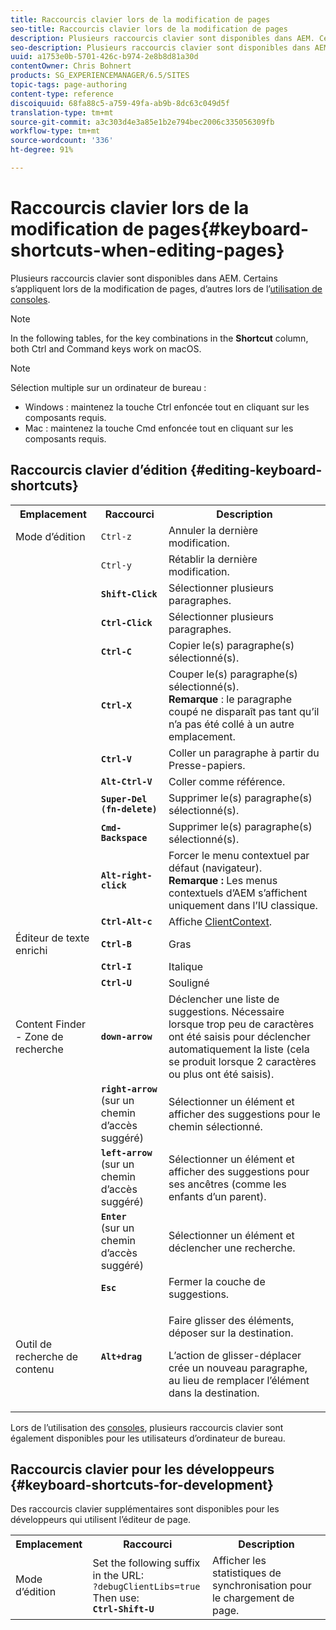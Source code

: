 ```yaml
---
title: Raccourcis clavier lors de la modification de pages
seo-title: Raccourcis clavier lors de la modification de pages
description: Plusieurs raccourcis clavier sont disponibles dans AEM. Certains s’appliquent lors de la modification de pages, d’autres lors de l’utilisation de consoles.
seo-description: Plusieurs raccourcis clavier sont disponibles dans AEM. Certains s’appliquent lors de la modification de pages, d’autres lors de l’utilisation de consoles.
uuid: a1753e0b-5701-426c-b974-2e8b8d81a30d
contentOwner: Chris Bohnert
products: SG_EXPERIENCEMANAGER/6.5/SITES
topic-tags: page-authoring
content-type: reference
discoiquuid: 68fa88c5-a759-49fa-ab9b-8dc63c049d5f
translation-type: tm+mt
source-git-commit: a3c303d4e3a85e1b2e794bec2006c335056309fb
workflow-type: tm+mt
source-wordcount: '336'
ht-degree: 91%

---
```



# Raccourcis clavier lors de la modification de pages{#keyboard-shortcuts-when-editing-pages}

Plusieurs raccourcis clavier sont disponibles dans AEM. Certains s’appliquent lors de la modification de pages, d’autres lors de l’[utilisation de consoles](/help/sites-classic-ui-authoring/author-env-keyboard-shortcuts.md).

>[!NOTE]
>
>In the following tables, for the key combinations in the **Shortcut** column, both Ctrl and Command keys work on macOS.

>[!NOTE]
>
>Sélection multiple sur un ordinateur de bureau :
>
>* Windows : maintenez la touche Ctrl enfoncée tout en cliquant sur les composants requis.
>* Mac : maintenez la touche Cmd enfoncée tout en cliquant sur les composants requis.

>



## Raccourcis clavier d’édition {#editing-keyboard-shortcuts}

<table>
 <tbody>
  <tr>
   <th>Emplacement</th>
   <th>Raccourci</th>
   <th>Description</th>
  </tr>
  <tr>
   <td>Mode d’édition</td>
   <td><code>Ctrl-z</code></td>
   <td>Annuler la dernière modification.</td>
  </tr>
  <tr>
   <td> </td>
   <td><code>Ctrl-y</code></td>
   <td>Rétablir la dernière modification.</td>
  </tr>
  <tr>
   <td> </td>
   <td><strong><code>Shift-Click</code></strong></td>
   <td>Sélectionner plusieurs paragraphes.</td>
  </tr>
  <tr>
   <td> </td>
   <td><strong><code>Ctrl-Click</code></strong></td>
   <td>Sélectionner plusieurs paragraphes.</td>
  </tr>
  <tr>
   <td> </td>
   <td><strong><code>Ctrl-C</code></strong></td>
   <td>Copier le(s) paragraphe(s) sélectionné(s).</td>
  </tr>
  <tr>
   <td> </td>
   <td><strong><code>Ctrl-X</code></strong></td>
   <td>Couper le(s) paragraphe(s) sélectionné(s). <strong><br />Remarque</strong> : le paragraphe coupé ne disparaît pas tant qu’il n’a pas été collé à un autre emplacement.</td>
  </tr>
  <tr>
   <td> </td>
   <td><strong><code>Ctrl-V</code></strong></td>
   <td>Coller un paragraphe à partir du Presse-papiers.</td>
  </tr>
  <tr>
   <td> </td>
   <td><strong><code>Alt-Ctrl-V</code></strong></td>
   <td>Coller comme référence.</td>
  </tr>
  <tr>
   <td> </td>
   <td><strong><code>Super-Del (fn-delete)</code></strong></td>
   <td>Supprimer le(s) paragraphe(s) sélectionné(s).</td>
  </tr>
  <tr>
   <td> </td>
   <td><strong><code>Cmd-Backspace</code></strong></td>
   <td>Supprimer le(s) paragraphe(s) sélectionné(s).</td>
  </tr>
  <tr>
   <td> </td>
   <td><strong><code>Alt-right-click</code></strong></td>
   <td>Forcer le menu contextuel par défaut (navigateur).<br />
<strong>Remarque :</strong> Les menus contextuels d’AEM s’affichent uniquement dans l’IU classique.</td>
  </tr>
  <tr>
   <td> </td>
   <td><strong><code>Ctrl-Alt-c</code></strong></td>
   <td>Affiche <a href="/help/sites-administering/client-context.md">ClientContext</a>.</td>
  </tr>
  <tr>
   <td>Éditeur de texte enrichi<br /> </td>
   <td><strong><code>Ctrl-B</code></strong><br /> </td>
   <td>Gras</td>
  </tr>
  <tr>
   <td> </td>
   <td><strong><code>Ctrl-I</code></strong><br /> </td>
   <td>Italique<br /> </td>
  </tr>
  <tr>
   <td> </td>
   <td><strong><code>Ctrl-U</code></strong><br /> </td>
   <td>Souligné</td>
  </tr>
  <tr>
   <td>Content Finder - Zone de recherche</td>
   <td><strong><code>down-arrow</code></strong></td>
   <td>Déclencher une liste de suggestions. Nécessaire lorsque trop peu de caractères ont été saisis pour déclencher automatiquement la liste (cela se produit lorsque 2 caractères ou plus ont été saisis).</td>
  </tr>
  <tr>
   <td> </td>
   <td><strong><code>right-arrow</code></strong><br /> (sur un chemin d’accès suggéré)</td>
   <td>Sélectionner un élément et afficher des suggestions pour le chemin sélectionné.</td>
  </tr>
  <tr>
   <td> </td>
   <td><strong><code>left-arrow</code></strong><br /> (sur un chemin d’accès suggéré)</td>
   <td>Sélectionner un élément et afficher des suggestions pour ses ancêtres (comme les enfants d’un parent).</td>
  </tr>
  <tr>
   <td> </td>
   <td><strong><code>Enter</code></strong><br /> (sur un chemin d’accès suggéré)</td>
   <td>Sélectionner un élément et déclencher une recherche.</td>
  </tr>
  <tr>
   <td> </td>
   <td><strong><code>Esc</code></strong></td>
   <td>Fermer la couche de suggestions.</td>
  </tr>
  <tr>
   <td>Outil de recherche de contenu<br /> </td>
   <td><strong><code>Alt+drag</code></strong></td>
   <td><p>Faire glisser des éléments, déposer sur la destination.</p> <p>L’action de glisser-déplacer crée un nouveau paragraphe, au lieu de remplacer l’élément dans la destination.</p> </td>
  </tr>
 </tbody>
</table>

Lors de l’utilisation des [consoles](/help/sites-classic-ui-authoring/author-env-keyboard-shortcuts.md), plusieurs raccourcis clavier sont également disponibles pour les utilisateurs d’ordinateur de bureau.

## Raccourcis clavier pour les développeurs {#keyboard-shortcuts-for-development}

Des raccourcis clavier supplémentaires sont disponibles pour les développeurs qui utilisent l’éditeur de page.

<table>
 <tbody>
  <tr>
   <th>Emplacement</th>
   <th>Raccourci</th>
   <th>Description</th>
  </tr>
  <tr>
   <td>Mode d’édition</td>
   <td>Set the following suffix in the URL:<br /> <code>?debugClientLibs=true</code><br /> Then use:<br /> <strong><code>Ctrl-Shift-U</code></strong></td>
   <td>Afficher les statistiques de synchronisation pour le chargement de page.</td>
  </tr>
 </tbody>
</table>

